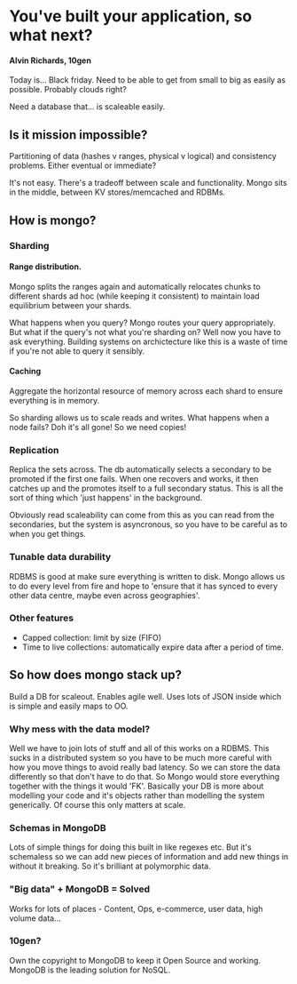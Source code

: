 # You've built your application, so what next?

#### Alvin Richards, 10gen

Today is... Black friday. Need to be able to get from small to big as easily as possible. Probably clouds right?

Need a database that... is scaleable easily.

## Is it mission impossible?

Partitioning of data (hashes v ranges, physical v logical) and consistency problems. Either eventual or immediate?

It's not easy. There's a tradeoff between scale and functionality. Mongo sits in the middle, between KV stores/memcached and RDBMs.

## How is mongo?

### Sharding

#### Range distribution.

Mongo splits the ranges again and automatically relocates chunks to different shards ad hoc (while keeping it consistent) to maintain load equilibrium between your shards.

What happens when you query? Mongo routes your query appropriately. But what if the query's not what you're sharding on? Well now you have to ask everything. Building systems on archictecture like this is a waste of time if you're not able to query it sensibly.

#### Caching

Aggregate the horizontal resource of memory across each shard to ensure everything is in memory.

So sharding allows us to scale reads and writes. What happens when a node fails? Doh it's all gone! So we need copies!

### Replication

Replica the sets across. The db automatically selects a secondary to be promoted if the first one fails. When one recovers and works, it then catches up and the promotes itself to a full secondary status. This is all the sort of thing which 'just happens' in the background.

Obviously read scaleability can come from this as you can read from the secondaries, but the system is asyncronous, so you have to be careful as to when you get things.

### Tunable data durability

RDBMS is good at make sure everything is written to disk. Mongo allows us to do every level from fire and hope to 'ensure that it has synced to every other data centre, maybe even across geographies'.

### Other features

- Capped collection: limit by size (FIFO)
- Time to live collections: automatically expire data after a period of time.

## So how does mongo stack up?

Build a DB for scaleout. Enables agile well. Uses lots of JSON inside which is simple and easily maps to OO.

### Why mess with the data model?

Well we have to join lots of stuff and all of this works on a RDBMS. This sucks in a distributed system so you have to be much more careful with how you move things to avoid really bad latency. So we can store the data differently so that don't have to do that. So Mongo would store everything together with the things it would 'FK'. Basically your DB is more about modelling your code and it's objects rather than modelling the system generically. Of course this only matters at scale.

### Schemas in MongoDB

Lots of simple things for doing this built in like regexes etc. But it's schemaless so we can add new pieces of information and add new things in without it breaking. So it's brilliant at polymorphic data.

### "Big data" + MongoDB = Solved

Works for lots of places - Content, Ops, e-commerce, user data, high volume data...

### 10gen?

Own the copyright to MongoDB to keep it Open Source and working. MongoDB is the leading solution for NoSQL.
